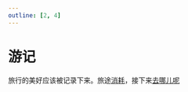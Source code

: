 ```yaml
---
outline: [2, 4]
---
```

# 游记

旅行的美好应该被记录下来。旅途[消耗](/trip/bill)，接下来[去哪儿呢](../where)

<script setup>
import ACardLinks from '../../.vitepress/components/ACardLinks.vue'

import { TRAVELOGUE_DATA } from '../../.vitepress/data/trip/travelogueCard'
</script>

<ACardLinks v-for="{title, items} in TRAVELOGUE_DATA" :title="title" :items="items" />
